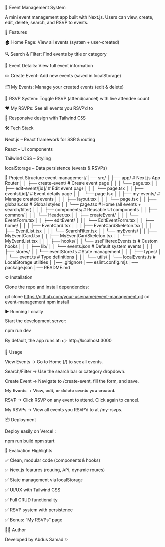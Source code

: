 🎉 Event Management System

A mini event management app built with Next.js.
Users can view, create, edit, delete, search, and RSVP to events.

🚀 Features

🏠 Home Page: View all events (system + user-created)

🔍 Search & Filter: Find events by title or category

📄 Event Details: View full event information

✏️ Create Event: Add new events (saved in localStorage)

🗂 My Events: Manage your created events (edit & delete)

🙋 RSVP System: Toggle RSVP (attend/cancel) with live attendee count

❤️ My RSVPs: See all events you RSVP’d to

🎨 Responsive design with Tailwind CSS

🛠 Tech Stack

Next.js
 – React framework for SSR & routing

React
 – UI components

Tailwind CSS
 – Styling

localStorage – Data persistence (events & RSVPs)

📂 Project Structure
event-management/
│── src/
│   ├── app/                        # Next.js App Router
│   │   ├── create-event/           # Create event page
│   │   │   └── page.tsx
│   │   ├── edit-event/[id]/        # Edit event page
│   │   │   └── page.tsx
│   │   ├── events/[id]/            # Event details page
│   │   │   └── page.tsx
│   │   ├── my-events/              # Manage created events
│   │   │   ├── layout.tsx
│   │   │   └── page.tsx
│   │   ├── globals.css             # Global styles
│   │   └── page.tsx                # Home (all events + search/filter)
│   │
│   ├── components/                 # Reusable UI components
│   │   ├── common/
│   │   │   └── Header.tsx
│   │   ├── createEvent/
│   │   │   └── EventForm.tsx
│   │   ├── editEvent/
│   │   │   └── EditEventForm.tsx
│   │   ├── home/
│   │   │   ├── EventCard.tsx
│   │   │   ├── EventCardSkeleton.tsx
│   │   │   ├── EventList.tsx
│   │   │   └── SearchFilter.tsx
│   │   └── myEvents/
│   │       ├── MyEventCard.tsx
│   │       ├── MyEventCardSkeleton.tsx
│   │       └── MyEventList.tsx
│   │
│   ├── hooks/
│   │   └── useFilteredEvents.ts    # Custom hooks
│   │
│   ├── lib/
│   │   └── events.json             # Default system events
│   │
│   ├── stores/
│   │   └── eventStore.ts           # State management
│   │
│   ├── types/
│   │   └── event.ts                # Type definitions
│   │
│   └── utils/
│       └── localEvents.ts          # LocalStorage utilities
│
│── .gitignore
│── eslint.config.mjs
│── package.json
│── README.md

⚙️ Installation

Clone the repo and install dependencies:

git clone https://github.com/your-username/event-management.git
cd event-management
npm install

▶️ Running Locally

Start the development server:

npm run dev


By default, the app runs at:
👉 http://localhost:3000

🔧 Usage

View Events → Go to Home (/) to see all events.

Search/Filter → Use the search bar or category dropdown.

Create Event → Navigate to /create-event, fill the form, and save.

My Events → View, edit, or delete events you created.

RSVP → Click RSVP on any event to attend. Click again to cancel.

My RSVPs → View all events you RSVP’d to at /my-rsvps.

📦 Deployment

Deploy easily on Vercel
:

npm run build
npm start

📝 Evaluation Highlights

✅ Clean, modular code (components & hooks)

✅ Next.js features (routing, API, dynamic routes)

✅ State management via localStorage

✅ UI/UX with Tailwind CSS

✅ Full CRUD functionality

✅ RSVP system with persistence

✅ Bonus: “My RSVPs” page

👨‍💻 Author

Developed by Abdus Samad ✨
